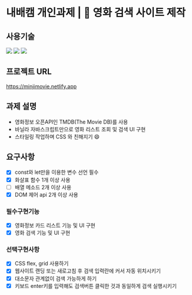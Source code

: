 # 내배캠 개인과제 | 🍿 영화 검색 사이트 제작

## 사용기술

<img src="https://img.shields.io/badge/Javascript-F7DF1E?style=flat-square&logo=Javascript&logoColor=white"/>

<img src="https://img.shields.io/badge/HTML5-E34F26?style=flat-square&logo=HTML5&logoColor=white"/>

<img src="https://img.shields.io/badge/CSS3-1572B6?style=flat-square&logo=CSS3&logoColor=white"/>

## 프로젝트 URL

https://minjimovie.netlify.app

## 과제 설명

- 영화정보 오픈API인 TMDB(The Movie DB)를 사용
- 바닐라 자바스크립트만으로 영화 리스트 조회 및 검색 UI 구현
- 스타일링 작업하며 CSS 와 친해지기 😄

## 요구사항

- [x] const와 let만을 이용한 변수 선언 필수
- [x] 화살표 함수 1개 이상 사용
- [ ] 배열 메소드 2개 이상 사용
- [x] DOM 제어 api 2개 이상 사용

### 필수구현기능

- [x] 영화정보 카드 리스트 기능 및 UI 구현
- [x] 영화 검색 기능 및 UI 구현

### 선택구현사항

- [x] CSS flex, grid 사용하기
- [x] 웹사이트 랜딩 또는 새로고침 후 검색 입력란에 커서 자동 위치시키기
- [x] 대소문자 관계없이 검색 가능하게 하기
- [x] 키보드 enter키를 입력해도 검색버튼 클릭한 것과 동일하게 검색 실행시키기
